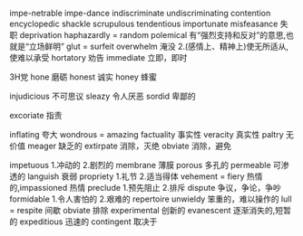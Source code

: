 impe-netrable
impe-dance
indiscriminate
undiscriminating
contention
encyclopedic
shackle
scrupulous
tendentious
importunate
misfeasance 失职
deprivation
haphazardly = random
polemical 有“强烈支持和反对”的意思,也就是“立场鲜明”
glut = surfeit
overwhelm 淹没 2.(感情上、精神上)使无所适从,使难以承受
hortatory  劝告
immediate  立即，即时

3H党
hone 磨砺
honest 诚实
honey  蜂蜜

injudicious  不可思议
sleazy 令人厌恶
sordid  卑鄙的

excoriate 指责

inflating 夸大
wondrous = amazing
factuality 事实性
veracity  真实性
paltry 无价值
meager 缺乏的
extirpate 消除，灭绝
obviate 消除，避免

impetuous  1.冲动的  2.剧烈的
membrane 薄膜
porous 多孔的
permeable 可渗透的
languish 衰弱
propriety  1.礼节 2.适当得体
vehement = fiery 热情的,impassioned 热情 
preclude  1.预先阻止  2.排斥
dispute 争议，争论，争吵
formidable 1.令人害怕的  2.艰难的
repertoire
unwieldy  笨重的，难以操作的
lull = respite 间歇
obviate 排除
experimental 创新的
evanescent  逐渐消失的,短暂的
expeditious  迅速的
contingent  取决于
